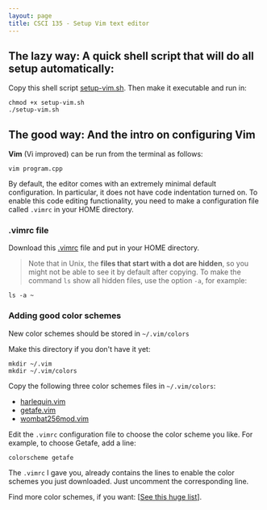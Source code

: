 ```yaml
---
layout: page
title: CSCI 135 - Setup Vim text editor
---
```


## The lazy way: A quick shell script that will do all setup automatically:

Copy this shell script [setup-vim.sh](https://gist.githubusercontent.com/a-nikolaev/54d45eb14d80905452dcafadadc5635f/raw/d127731e5d206d8cbd727cf9967746a9b6ef4b28/setup-vim.sh). Then make it executable and run in:

    chmod +x setup-vim.sh
    ./setup-vim.sh

## The good way: And the intro on configuring Vim

**Vim** (Vi improved) can be run from the terminal as follows:

    vim program.cpp

By default, the editor comes with an extremely minimal default configuration.
In particular, it does not have code indentation turned on. 
To enable this code editing functionality, you need to make a configuration file called `.vimrc` in your HOME directory.

### .vimrc file

Download this [.vimrc](https://gist.githubusercontent.com/a-nikolaev/a8bfc7988319944608b57f06df2376ea/raw/7d34f82b9e3df690899c856c8210d3c7530aef11/.vimrc) file and put in your HOME directory.

>   Note that in Unix, the **files that start with a dot are hidden**, so you might not be able to see it by default
    after copying. To make the command `ls` show all hidden files,
    use the option `-a`, for example:

> 
    ls -a ~

### Adding good color schemes 
New color schemes should be stored in `~/.vim/colors`

Make this directory if you don't have it yet:

    mkdir ~/.vim
    mkdir ~/.vim/colors

Copy the following three color schemes files in `~/.vim/colors`:   

  * [harlequin.vim](https://raw.githubusercontent.com/nielsmadan/harlequin/master/colors/harlequin.vim)
  * [getafe.vim](https://raw.githubusercontent.com/larssmit/vim-getafe/master/colors/getafe.vim)
  * [wombat256mod.vim](https://raw.githubusercontent.com/michalbachowski/vim-wombat256mod/master/colors/wombat256mod.vim)

Edit the `.vimrc` configuration file to choose the color scheme you like. For example, to choose Getafe, add a line:

    colorscheme getafe

The `.vimrc` I gave you, already contains the lines to enable the color schemes you just downloaded. Just uncomment the corresponding line.

Find more color schemes, if you want: \[[See this huge list](http://vimcolors.com/)\].



